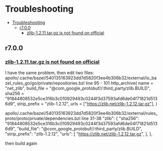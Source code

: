 # Troubleshooting

- [Troubleshooting](#troubleshooting)
  - [r7.0.0](#r700)
    - [zlib-1.2.11.tar.gz is not found on official](#zlib-1211targz-is-not-found-on-official)

## r7.0.0

### [zlib-1.2.11.tar.gz is not found on official](https://onlyabug.com/issue/zlib-1211targz-is-not-found-on-official-14374)

I have the same problem, then edit two files:
apollo/.cache/bazel/540135163923dd7d5820f3ee4b306b32/external/io_bazel_rules_go/go/private/repositories.bzl
line 95 - 101
http_archive( name = "net_zlib", build_file = "@com_google_protobuf//:third_party/zlib.BUILD", sha256 = "91844808532e5ce316b3c010929493c0244f3d37593afd6de04f71821d5136d9", strip_prefix = "zlib-1.2.12", urls = ["https://zlib.net/zlib-1.2.12.tar.gz"], )

apollo/.cache/bazel/540135163923dd7d5820f3ee4b306b32/external/rules_proto/proto/private/dependencies.bzl
line 31-38
"zlib": { "sha256": "91844808532e5ce316b3c010929493c0244f3d37593afd6de04f71821d5136d9", "build_file": "@com_google_protobuf//:third_party/zlib.BUILD", "strip_prefix": "zlib-1.2.12", "urls": [ "https://zlib.net/zlib-1.2.12.tar.gz", ], },

then build again
